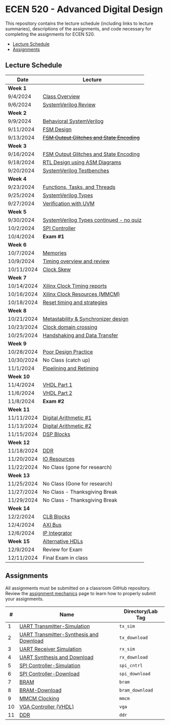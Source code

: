 # ECEN 520 - Advanced Digital Design

This repository contains the lecture schedule (including links to lecture summaries), descriptions of the assignments, and code necessary for completing the assignments for ECEN 520.
* [Lecture Schedule](#lecture-schedule)
* [Assignments](#assignments)

## Lecture Schedule

| Date | Lecture |
| --- | --- |
| **Week 1** | |
| 9/4/2024   | [Class Overview](./lectures/class_overview.md) |
| 9/6/2024   | [SystemVerilog Review](./lectures/system_verilog_overview.md) |
| **Week 2** | |
| 9/9/2024   | [Behavioral SystemVerilog](./lectures/system_verilog_sequential.md) |
| 9/11/2024  | [FSM Design](./lectures/fsm_design.md) |
| 9/13/2024  | [~~FSM Output Glitches and State Encoding~~](./lectures/glitches.md) |
| **Week 3** | |
| 9/16/2024  | [FSM Output Glitches and State Encoding](./lectures/glitches.md) |
| 9/18/2024  | [RTL Design using ASM Diagrams](./lectures/rtl_asmd.md) |
| 9/20/2024  | [SystemVerilog Testbenches](./lectures/testbenches.md) |
| **Week 4** | |
| 9/23/2024  | [Functions, Tasks, and Threads](./lectures/functions_tasks.md) |
| 9/25/2024  | [SystemVerilog Types](./lectures/systemverilog_types.md) |
| 9/27/2024  | [Verification with UVM](./lectures/uvm.md) |
| **Week 5** | |
| 9/30/2024  | [SystemVerilog Types continued - no quiz](./lectures/systemverilog_types.md) |
| 10/2/2024  | [SPI Controller](./lectures/spi.md)  |
| 10/4/2024  | **Exam #1** |
| **Week 6** | |
| 10/7/2024  | [Memories](./lectures/memories.md)  |
| 10/9/2024  | [Timing overview and review](./lectures/timing_overview.md) |
| 10/11/2024 | [Clock Skew](./lectures/clock_skew.md) |
| **Week 7** | |
| 10/14/2024 | [Xilinx Clock Timing reports](./lectures/xilinx_timing.md) |
| 10/16/2024 | [Xilinx Clock Resources (MMCM)](./lectures/xilinx_clocking.md) |
| 10/18/2024 | [Reset timing and strategies](./lectures/reset_strategies.md) |
| **Week 8** | |
| 10/21/2024 | [Metastability & Synchronizer design](./lectures/metastability.md) |
| 10/23/2024 | [Clock domain crossing](./lectures/clock_crossing.md) |
| 10/25/2024 | [Handshaking and Data Transfer](./lectures/handshaking.md) |
| **Week 9** | |
| 10/28/2024 | [Poor Design Practice](./lectures/poor_practice.md) |
| 10/30/2024 | No Class (catch up) |
| 11/1/2024  | [Pipelining and Retiming](./lectures/pipelining.md) |
| **Week 10**| |
| 11/4/2024  | [VHDL Part 1](./lectures/vhdl1.md) |
| 11/6/2024  | [VHDL Part 2](./lectures/vhdl2.md) |
| 11/8/2024  | **Exam #2** |
| **Week 11**|  |
| 11/11/2024 | [Digital Arithmetic #1](./lectures/arith1.md)  |
| 11/13/2024 | [Digital Arithmetic #2](./lectures/arith2.md) |
| 11/15/2024 | [DSP Blocks](./lectures/dsp.md)  |
| **Week 12**| |
| 11/18/2024 | [DDR](./lectures/ddr.md) |
| 11/20/2024 | [IO Resources](./lectures/io.md)  |
| 11/22/2024 | No Class (gone for research) |
| **Week 13**| |
| 11/25/2024 | No Class (Gone for research) |
| 11/27/2024 | No Class - Thanksgiving Break |
| 11/29/2024 | No Class - Thanksgiving Break |
| **Week 14**| |
| 12/2/2024  | [CLB Blocks](./lectures/clb.md) |
| 12/4/2024  | [AXI Bus](./lectures/axi.md)  |
| 12/6/2024  | [IP Integrator](./lectures/ip_integrator.md)  |
| **Week 15**| [Alternative HDLs](./lectures/alt_hdl.md) |
| 12/9/2024  | Review for Exam |
| 12/11/2024 | Final Exam in class |

<!--
Other Lectures: 
* ILA (Integrated Logic Analyzer)
* Simulation Coverage/Assertions
-->

## Assignments

All assignments must be submitted on a classroom GitHub repository. 
Review the [assignment mechanics](./resources/assignment_mechanics.md) page to learn how to properly submit your assignments.

| # | Name | Directory/Lab Tag | 
| ---- | ----| ----|
| 1 | [UART Transmitter-Simulation](./tx_sim/UART_Transmitter_sim.md) | `tx_sim` |
| 2 | [UART Transmitter-Synthesis and Download](./tx_download/UART_Transmitter_synth.md) | `tx_download` |
| 3 | [UART Receiver Simulation](./rx_sim/UART_Receiver_sim.md) | `rx_sim` |
| 4 | [UART Synthesis and Download](./rx_download/UART-Receiver_synth.md) | `rx_download` |
| 5 | [SPI Controller-Simulation](./spi_cntrl/SPI_cntrl.md) | `spi_cntrl` |
| 6 | [SPI Controller-Download](./spi_download/spi_download.md) | `spi_download` |
| 7 | [BRAM](./bram/bram.md) | `bram` |
| 8 | [BRAM-Download](./bram_download/bram_download.md) | `bram_download` |
| 9 | [MMCM Clocking](./mmcm/mmcm.md) | `mmcm` |
| 10 | [VGA Controller (VHDL)](./vga/vga.md) | `vga` |
| 11 | [DDR](./ddr/ddr.md) | `ddr` |

